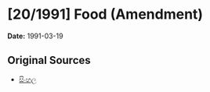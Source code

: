 # [20/1991] Food (Amendment)

**Date:** 1991-03-19

## Original Sources

- [සිංහල](https://documents.gov.lk/view/acts/1991/3/20-1991_S.pdf)
